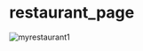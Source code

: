 # restaurant_page
![myrestaurant1](https://user-images.githubusercontent.com/98502144/190852489-4a388d90-90d9-4c5c-880d-7348e5a17171.png)
